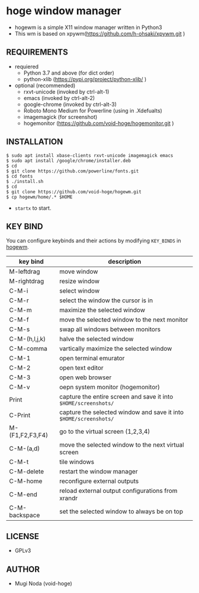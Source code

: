# hoge window manager
- hogewm is a simple X11 window manager written in Python3
- This wm is based on xpywm(https://github.com/h-ohsaki/xpywm.git )

## REQUIREMENTS
- requiered
  - Python 3.7 and above (for dict order)
  - python-xlib (https://pypi.org/project/python-xlib/ )
- optional (recommended)
  - rxvt-unicode (invoked by ctrl-alt-1)
  - emacs (invoked by ctrl-alt-2)
  - google-chrome (invoked by ctrl-alt-3)
  - Roboto Mono Medium for Powerline (using in .Xdefualts)
  - imagemagick (for screenshot)
  - hogemonitor (https://github.com/void-hoge/hogemonitor.git )

## INSTALLATION
```
$ sudo apt install xbase-clients rxvt-unicode imagemagick emacs
$ sudo apt install /google/chrome/installer.deb
$ cd
$ git clone https://github.com/powerline/fonts.git
$ cd fonts
$ ./install.sh
$ cd
$ git clone https://github.com/void-hoge/hogewm.git
$ cp hogewm/home/.* $HOME
```
- `startx` to start.

## KEY BIND
You can configure keybinds and their actions by modifying `KEY_BINDS` in [hogewm](./hogewm).

| key bind | description |
|--|--|
| M-leftdrag | move window |
| M-rightdrag | resize window |
| C-M-i | select window |
| C-M-r | select the window the cursor is in|
| C-M-m | maximize the selected window |
| C-M-f | move the selected window to the next monitor |
| C-M-s | swap all windows between monitors |
| C-M-(h,l,j,k) | halve the selected window |
| C-M-comma | vartically maximize the selected window |
| C-M-1 | open terminal emurator |
| C-M-2 | open text editor |
| C-M-3 | open web browser |
| C-M-v | oepn system monitor (hogemonitor) |
| Print | capture the entire screen and save it into `$HOME/screenshots/` |
| C-Print | capture the selected window and save it into `$HOME/screenshots/` |
| M-(F1,F2,F3,F4) | go to the virtual screen (1,2,3,4) |
| C-M-(a,d) | move the selected window to the next virtual screen  |
| C-M-t | tile windows |
| C-M-delete | restart the window manager |
| C-M-home | reconfigure external outputs |
| C-M-end | reload external output configurations from xrandr |
| C-M-backspace | set the selected window to always be on top |

## LICENSE
- GPLv3

## AUTHOR
- Mugi Noda (void-hoge)
